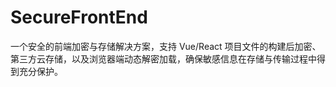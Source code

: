 # SecureFrontEnd
一个安全的前端加密与存储解决方案，支持 Vue/React 项目文件的构建后加密、第三方云存储，以及浏览器端动态解密加载，确保敏感信息在存储与传输过程中得到充分保护。
